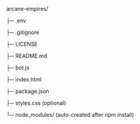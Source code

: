 arcane-empires/

├─ .env

├─ .gitignore

├─ LICENSE

├─ README.md

├─ bot.js

├─ index.html

├─ package.json

├─ styles.css        (optional)

└─ node_modules/     (auto-created after npm install)